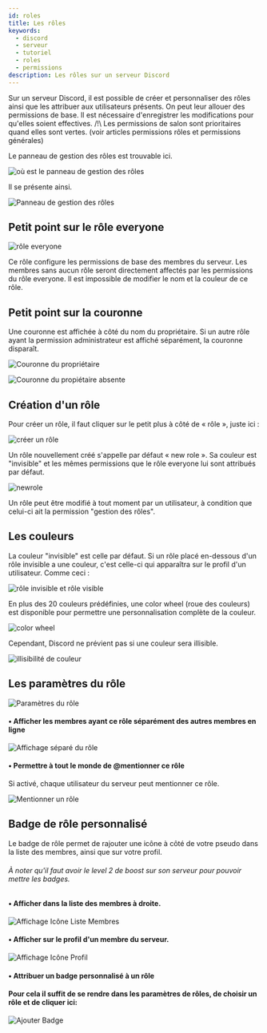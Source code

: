 ```yaml
---
id: roles
title: Les rôles
keywords:
  - discord
  - serveur
  - tutoriel
  - roles
  - permissions
description: Les rôles sur un serveur Discord
---
```


Sur un serveur Discord, il est possible de créer et personnaliser des rôles ainsi que les attribuer aux utilisateurs présents.
On peut leur allouer des permissions de base.
Il est nécessaire d'enregistrer les modifications pour qu'elles soient effectives.
/!\ Les permissions de salon sont prioritaires quand elles sont vertes. (voir articles permissions rôles et permissions générales)

Le panneau de gestion des rôles est trouvable ici.

![où est le panneau de gestion des rôles](https://i.discord.fr/YHf.png)

Il se présente ainsi.

![Panneau de gestion des rôles](https://i.discord.fr/2xX.png)


## Petit point sur le rôle everyone

![rôle everyone](https://i.discord.fr/HVd.png)

Ce rôle configure les permissions de base des membres du serveur. Les membres sans aucun rôle seront directement affectés par les permissions du rôle everyone. Il est impossible de modifier le nom et la couleur de ce rôle.


## Petit point sur la couronne

Une couronne est affichée à côté du nom du propriétaire.
Si un autre rôle ayant la permission administrateur est affiché séparément, la couronne disparaît.

![Couronne du propriétaire](https://i.discord.fr/lfu.png)

![Couronne du propiétaire absente](https://i.discord.fr/QPv.png)

## Création d'un rôle
Pour créer un rôle, il faut cliquer sur le petit plus à côté de « rôle », juste ici :

![créer un rôle](https://i.discord.fr/jT9.png)

Un rôle nouvellement créé s'appelle par défaut « new role ». Sa couleur est "invisible" et les mêmes permissions que le rôle everyone lui sont attribués par défaut.

![newrole](https://i.discord.fr/RxL.png)

Un rôle peut être modifié à tout moment par un utilisateur, à condition que celui-ci ait la permission "gestion des rôles".


## Les couleurs
La couleur "invisible" est celle par défaut. Si un rôle placé en-dessous d'un rôle invisible a une couleur, c'est celle-ci qui apparaîtra sur le profil d'un utilisateur. Comme ceci :

![rôle invisible et rôle visible](https://i.discord.fr/EQ0.png)

En plus des 20 couleurs prédéfinies, une color wheel (roue des couleurs) est disponible pour permettre une personnalisation complète de la couleur.

![color wheel](https://i.discord.fr/GSS.png)

Cependant, Discord ne prévient pas si une couleur sera illisible.

![illisibilité de couleur](https://i.discord.fr/tHr.png)


## Les paramètres du rôle

![Paramètres du rôle](https://i.discord.fr/jvn.png)

#### • Afficher les membres ayant ce rôle séparément des autres membres en ligne

![Affichage séparé du rôle](https://i.discord.fr/mpw.png)

#### • Permettre à tout le monde de @mentionner ce rôle
Si activé, chaque utilisateur du serveur peut mentionner ce rôle.

![Mentionner un rôle](https://i.discord.fr/iRI.png)

## Badge de rôle personnalisé 

Le badge de rôle permet de rajouter une icône à côté de votre pseudo dans la liste des membres, ainsi que sur votre profil.

###### À noter qu'il faut avoir le level 2 de boost sur son serveur pour pouvoir mettre les badges.

#### • Afficher dans la liste des membres à droite.

![Affichage Icône Liste Membres](https://cdn.homecraft.fr/RLgTYQZ.png)

#### • Afficher sur le profil d'un membre du serveur. 

![Affichage Icône Profil](https://cdn.homecraft.fr/C1YM3EP.png)

#### • Attribuer un badge personnalisé à un rôle

#### Pour cela il suffit de se rendre dans les paramètres de rôles, de choisir un rôle et de cliquer ici:

![Ajouter Badge](https://cdn.homecraft.fr/lj72v23.png)
